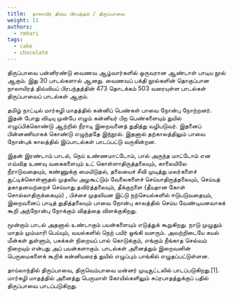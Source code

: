 ```yaml
---
title: 	நாலாயிர திவ்ய பிரபந்தம் / திருப்பாவை
weight: 11
authors:
  - rmhari
tags:
  - cake
  - chocolate
---
```


திருப்பாவை பன்னிரண்டு வைணவ ஆழ்வார்களில் ஒருவரான ஆண்டாள் பாடிய நூல் ஆகும். இது 30 பாடல்களால் ஆனது. வைணவப் பக்தி நூல்களின் தொகுப்பான நாலாயிரத் திவ்வியப் பிரபந்தத்தின் 473 தொடக்கம் 503 வரையுள்ள பாடல்கள் திருப்பாவைப் பாடல்கள் ஆகும்.

தமிழ் நாட்டில் மார்கழி மாதத்தில் கன்னிப் பெண்கள் பாவை நோன்பு நோற்றனர். இதன் போது விடியு முன்பே எழும் கன்னியர் பிற பெண்களையும் துயில் எழுப்பிக்கொண்டு ஆற்றில் நீராடி இறைவனைத் துதித்து வழிபடுவர். இதனைப் பின்னணியாகக் கொண்டு எழுந்ததே இந்நூல். இதனால் தற்காலத்திலும் பாவை நோன்புக் காலத்தில் இப்பாடல்கள் பாடப்பட்டு வருகின்றன.

இதன் இரண்டாம் பாடல், நெய் உண்ணமாட்டோம், பால் அருந்த மாட்டோம் என எவ்வித உணவு வகைகளையும் உட் கொள்ளாதிருத்தலையும், காலையிலே நீராடுவதையும், கண்ணுக்கு மையிடுதல், தலையைச் சீவி முடித்து மலர்களைச் சூட்டிக்கொள்ளுதல் முதலிய அழகூட்டும் வேலைகளைச் செய்யாதிருத்தலையும், செய்யத் தகாதனவற்றைச் செய்யாது தவிர்த்தலையும், தீக்குறளை (தீயதான கோள் சொல்லாதிருக்கையும்) , பிச்சை முதலியன இட்டு நற்செயல்களில் ஈடுபடுவதையும், இறைவனைப் பாடித் துதித்தலையும் பாவை நோன்பு காலத்தில் செய்ய வேண்டியனவாகக் கூறி அந்நோன்பு நோக்கும் விதத்தை விளக்குகிறது.


மூன்றாம் பாடல் அதனால் உண்டாகும் பயன்களையும் எடுத்துக் கூறுகிறது. நாடு முழுதும் மாதம் மும்மாரி பெய்யும், வயல்களில் நெற் பயிர் ஓங்கி வளரும். அவற்றிடையே கயல் மீன்கள் துள்ளும், பசுக்கள் நிறையப் பால் கொடுக்கும், எங்கும் நீங்காத செல்வம் நிறையும் என்பது அப் பயன்களாகும். பாடல்கள் அனைத்தும் இறைவனின் பெருமைகளைக் கூறிக் கன்னியரைத் துயில் எழுப்பும் பாங்கில் எழுதப்பட்டுள்ளன.

தாய்லாந்தில் திருப்பாவை, திருவெம்பாவை மன்னர் முடிசூட்டலில் பாடப்படுகிறது.[1]. மார்கழி மாதத்தில் அனைத்து பெருமாள் கோயில்களிலும் சுப்ரபாதத்துக்குப் பதில் திருப்பாவை பாடப்படுகிறது.